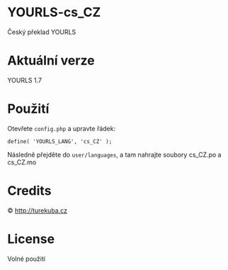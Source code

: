 # YOURLS-cs_CZ
Český překlad YOURLS

# Aktuální verze

YOURLS 1.7

# Použití

Otevřete `config.php` a upravte řádek:
```
define( 'YOURLS_LANG', 'cs_CZ' );
```
Následně přejděte do `user/languages`, a tam nahrajte soubory cs_CZ.po a cs_CZ.mo
# Credits

© http://turekuba.cz

# License

Volné použití
